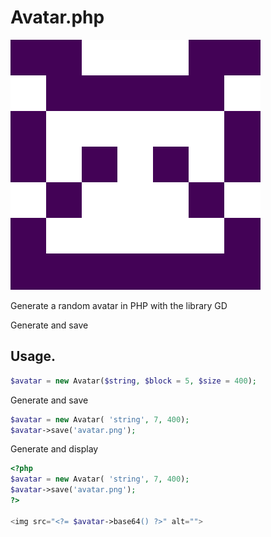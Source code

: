 # Avatar.php

![avatar](avatar.png)

Generate a random avatar in PHP with the library GD

Generate and save


## Usage.

```php
$avatar = new Avatar($string, $block = 5, $size = 400);
```

Generate and save

```php
$avatar = new Avatar( 'string', 7, 400);
$avatar->save('avatar.png');
```

Generate and display

```php
<?php
$avatar = new Avatar( 'string', 7, 400);
$avatar->save('avatar.png');
?>

<img src="<?= $avatar->base64() ?>" alt="">
```
